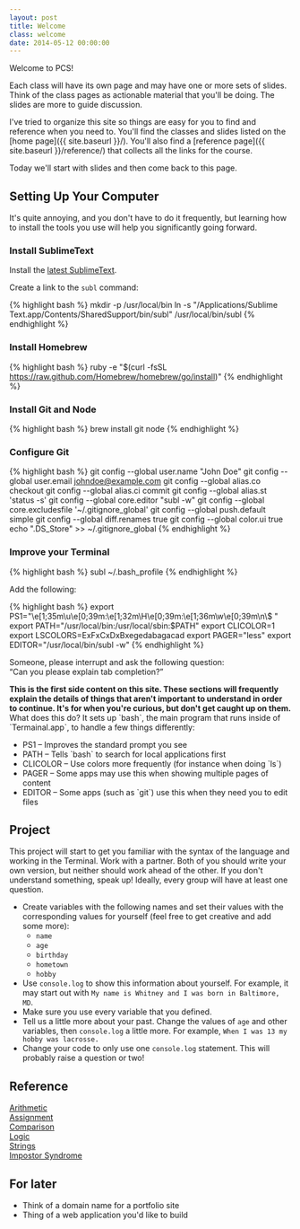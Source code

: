 ```yaml
---
layout: post
title: Welcome
class: welcome
date: 2014-05-12 00:00:00
---
```


Welcome to PCS!

Each class will have its own page and may have one or more sets of slides. Think
of the class pages as actionable material that you'll be doing. The slides are
more to guide discussion.

I've tried to organize this site so things are easy for you to find and reference when
you need to. You'll find the classes and slides listed on the [home page]({{ site.baseurl }}/).
You'll also find a [reference page]({{ site.baseurl }}/reference/) that collects all the links
for the course.

Today we'll start with slides and then come back to this page.

## Setting Up Your Computer

It's quite annoying, and you don't have to do it frequently, but learning how
to install the tools you use will help you significantly going forward.

### Install SublimeText

Install the [latest SublimeText](http://www.sublimetext.com/3).

Create a link to the `subl` command:

{% highlight bash %}
mkdir -p /usr/local/bin
ln -s "/Applications/Sublime Text.app/Contents/SharedSupport/bin/subl" /usr/local/bin/subl
{% endhighlight %}


### Install Homebrew

{% highlight bash %}
ruby -e "$(curl -fsSL https://raw.github.com/Homebrew/homebrew/go/install)"
{% endhighlight %}

### Install Git and Node

{% highlight bash %}
brew install git node
{% endhighlight %}

### Configure Git

{% highlight bash %}
git config --global user.name "John Doe"
git config --global user.email johndoe@example.com
git config --global alias.co checkout
git config --global alias.ci commit
git config --global alias.st 'status -s'
git config --global core.editor "subl -w"
git config --global core.excludesfile '~/.gitignore_global'
git config --global push.default simple
git config --global diff.renames true
git config --global color.ui true
echo ".DS_Store" >> ~/.gitignore_global
{% endhighlight %}


### Improve your Terminal

{% highlight bash %}
subl ~/.bash_profile
{% endhighlight %}

Add the following:

{% highlight bash %}
export PS1="\e[1;35m\u\e[0;39m:\e[1;32m\H\e[0;39m:\e[1;36m\w\e[0;39m\n\\$ "
export PATH="/usr/local/bin:/usr/local/sbin:$PATH"
export CLICOLOR=1
export LSCOLORS=ExFxCxDxBxegedabagacad
export PAGER="less"
export EDITOR="/usr/local/bin/subl -w"
{% endhighlight %}

Someone, please interrupt and ask the following question:  
<q>Can you please explain tab completion?</q>

<aside>
  <strong>
    This is the first side content on this site. These sections will frequently explain the details of things that
    aren't important to understand in order to continue. It's for when you're curious, but don't get caught up on
    them.
  </strong>
  What does this do? It sets up `bash`, the main program that runs inside of `Termainal.app`, to handle a few things differently:
  <ul>
    <li>PS1 &ndash; Improves the standard prompt you see</li>
    <li>PATH &ndash; Tells `bash` to search for local applications first</li>
    <li>CLICOLOR &ndash; Use colors more frequently (for instance when doing `ls`)</li>
    <li>PAGER &ndash; Some apps may use this when showing multiple pages of content</li>
    <li>EDITOR &ndash; Some apps (such as `git`) use this when they need you to edit files</li>
  </ul>
</aside>


## Project

This project will start to get you familiar with the syntax of the language and
working in the Terminal. Work with a partner. Both of you should write your own
version, but neither should work ahead of the other. If you don't understand
something, speak up! Ideally, every group will have at least one question.

- Create variables with the following names and set their values with the
  corresponding values for yourself (feel free to get creative and add some
  more):
  - `name`
  - `age`
  - `birthday`
  - `hometown`
  - `hobby`
- Use `console.log` to show this information about yourself. For example, it
  may start out with `My name is Whitney and I was born in Baltimore, MD`.
- Make sure you use every variable that you defined.
- Tell us a little more about your past. Change the values of `age` and other
  variables, then `console.log` a little more. For example,
  `When I was 13 my hobby was lacrosse.`
- Change your code to only use one `console.log` statement. This will probably
  raise a question or two!


## Reference

[Arithmetic][mdn-arithmetic]  
[Assignment][mdn-assignment]  
[Comparison][mdn-comparison]  
[Logic][mdn-logic]  
[Strings][mdn-strings]  
[Impostor Syndrome][impostor]  


## For later

- Think of a domain name for a portfolio site
- Thing of a web application you'd like to build

[mdn-arithmetic]: https://developer.mozilla.org/en-US/docs/Web/JavaScript/Reference/Operators/Arithmetic_Operators
[mdn-assignment]: https://developer.mozilla.org/en-US/docs/Web/JavaScript/Reference/Operators/Assignment_Operators
[mdn-comparison]: https://developer.mozilla.org/en-US/docs/Web/JavaScript/Reference/Operators/Comparison_Operators
[mdn-logic]: https://developer.mozilla.org/en-US/docs/Web/JavaScript/Reference/Operators/Logical_Operators
[mdn-strings]: https://developer.mozilla.org/en-US/docs/Web/JavaScript/Reference/Operators/String_Operators
[impostor]: https://medium.com/tech-talk/bdae04e46ec5
